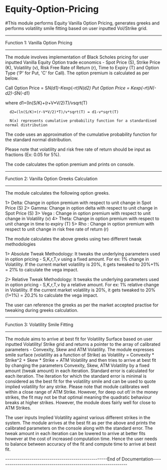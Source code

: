 # Equity-Option-Pricing

#This module performs Equity Vanilla Option Pricing, generates greeks and performs volatility smile fitting based on user inputted Vol/Strike grid.

________________________________________________________________________________________________________________________________________

Function 1: Vanilla Option Pricing
________________________________________________________________________________________________________________________________________

The module involves implementation of Black Scholes pricing for user inputted Vanilla Equity Option trade economics - Spot Price (S), Strike Price (K), Volatility (v), Risk Free Rate of Return (r), Time to Expiry (T) and Option Type ('P' for Put, 'C' for Call). The option premium is calculated as per below.

Call Option Price = S*N(d1)-K*exp(-r*t)*N(d2)
Put Option Price = K*exp(-r*t)*N(-d2)-S*N(-d1)

where d1=(ln(S/K)+(r+V*V/2)*T)/v*sqrt(T)

      d2=(ln(S/K)+(r-V*V/2)*T)/v*sqrt(T) = d1-v*sqrt(T)

      N(x) represents cumulative probability function for a standardised normal distribution
      
The code uses an approximation of the cumulative probability function for the standard normal distribution.

Please note that volatility and risk free rate of return should be input as fractions (Ex: 0.05 for 5%).

The code calculates the option premium and prints on console.

________________________________________________________________________________________________________________________________________

Function 2: Vanilla Option Greeks Calculation
________________________________________________________________________________________________________________________________________

The module calculates the following option greeks.

1> Delta: Change in option premium with respect to unit change in Spot Price (S)
2> Gamma: Change in option delta with respect to unit change in Spot Price (S)
3> Vega : Change in option premium with respect to unit change in Volatility (v)
4> Theta: Change in option premium with respect to unit change in time to expiry (T)
5> Rho  : Change in option premium with respect to unit change in risk free rate of return (r)

The module calculates the above greeks using two different tweak methodologies

1> Absolute Tweak Methodology: It tweaks the underlying parameters used in option pricing - S,K,r,T,v using a fixed amount. For ex: 1% change in Volatility. If the current market volatility is 20%, it gets tweaked to 20%+1% = 21% to calculate the vega impact.

2> Relative Tweak Methodology: It tweaks the underlying parameters used in option pricing - S,K,r,T,v by a relative amount. For ex: 1% relative change in Volatility. If the current market volatility is 20%, it gets tweaked to 20%(1+1%) = 20.2% to calculate the vega impact.

The user can reference the greeks as per the market accepted practise for tweaking during greeks calculation.

________________________________________________________________________________________________________________________________________

Function 3: Volatility Smile Fitting
________________________________________________________________________________________________________________________________________


The module aims to arrive at best fit for Volatility Surface based on user inputted Volatility/ Strike grid and returns a pointer to the array of calibrated parameters - Convexity, Skew and ATM Volatility. The module expresses smile surface (volatility as a function of Strike) as Volatility = Convexity * Strike^2 + Skew * Strike + ATM Volatility and then tries to arrive at best fit by changing the parameters Convexity, Skew, ATM Volatility by a fixed amount (tweak amount) in each iteration. Standard error is calculated for each iteration. The iteration for which the standard error is minimal is considered as the best fit for the volatility smile and can be used to quote implied volatility for any strike. Please note that module calibrates well within a close range of ATM Strike. However, for deep out of/ in the money strikes, the fit may not be that optimal meaning the quadratic behaviour breaks at higher strikes. However, the module does fairly well for close to ATM Strikes. 

The user inputs Implied Volatility against various different strikes in the system. The module arrives at the best fit as per the above and prints the calibrated parameters on the console along with the standard error. The tweak amount in each iteration can be lowered to arrive at better fits however at the cost of increased computation time. Hence the user needs to balance between accuracy of the fit and compute time to arrive at best fit. 



---------------------------------------------------End of Documentation-----------------------------------------------------------------






